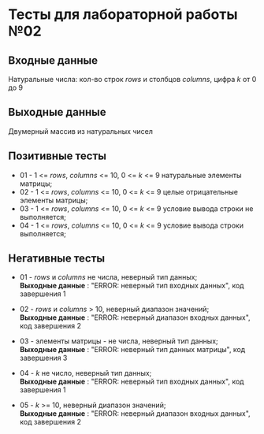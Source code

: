 # Тесты для лабораторной работы №02

## Входные данные

Натуральные числа: кол-во строк _rows_ и столбцов _columns_, цифра _k_ от 0 до 9

## Выходные данные

Двумерный массив из натуральных чисел

## Позитивные тесты

- 01 - 1 <= _rows_, _columns_ <= 10, 0 <= _k_ <= 9 натуральные элементы матрицы;
- 02 - 1 <= _rows_, _columns_ <= 10, 0 <= _k_ <= 9 целые отрицательные элементы матрицы;
- 03 - 1 <= _rows_, _columns_ <= 10, 0 <= _k_ <= 9 условие вывода строки не выполняется;
- 04 - 1 <= _rows_, _columns_ <= 10, 0 <= _k_ <= 9 условие вывода строки выполняется;

## Негативные тесты

- 01 - _rows_ и _columns_ не числа, неверный тип данных; <br />
__Выходные данные__ : "ERROR: неверный тип входных данных", код завершения 1

- 02 - _rows_ и _columns_ > 10, неверный диапазон значений; <br />
__Выходные данные__ : "ERROR: неверный диапазон входных данных", код завершения 2

- 03 - элементы матрицы - не числа, неверный тип данных; <br />
__Выходные данные__ : "ERROR: неверный тип данных матрицы", код завершения 3

- 04 - _k_ не число, неверный тип данных; <br />
__Выходные данные__ : "ERROR: неверный тип входных данных", код завершения 1

- 05 - _k_ >= 10, неверный диапазон значений; <br />
__Выходные данные__ : "ERROR: неверный диапазон входных данных", код завершения 2
